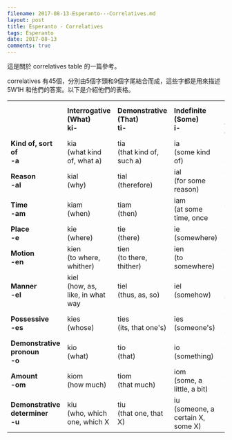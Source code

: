 ```yaml
---
filename: 2017-08-13-Esperanto---Correlatives.md
layout: post
title: Esperanto - Correlatives
tags: Esperanto
date: 2017-08-13
comments: true
---
```

這是關於 correlatives table 的一篇參考。

correlatives 有45個，分別由5個字頭和9個字尾結合而成，這些字都是用來描述 5W1H 和他們的答案。以下是介紹他們的表格。

|||||||
|---|---|---|---|---|---|
||**Interrogative<br/>(What)<br/>ki-**|**Demonstrative<br/>(That)<br/>ti-**|**Indefinite<br/>(Some)<br/>i-**|**Universal<br/>(Each, every)<br/>ĉi-**|**Negative<br/>(No)<br/>neni-**|
|**Kind of, sort of<br/>-a**|kia<br/>(what kind of, what a)|tia<br/>(that kind of, such a)|ia<br/>(some kind of)|ĉia<br/>(every kind of)|nenia<br/>(no kind of)|
|**Reason<br/>-al**|kial<br/>(why)|tial<br/>(therefore)|ial<br/>(for some reason)|ĉial<br/>(for all reasons)|nenial<br/>(for no reason)|
|**Time<br/>-am**|kiam<br/>(when)|tiam<br/>(then)|iam<br/>(at some time, once|ĉiam<br/>(always)|neniam<br/>(never)|
|**Place<br/>-e**|kie<br/>(where)|tie<br/>(there)|ie<br/>(somewhere)|ĉie<br/>(everywhere)|nenie<br/>(nowhere)|
|**Motion<br/>-en**|kien<br/>(to where, whither)|tien<br/>(to there, thither)|ien<br/>(to somewhere)|ĉien<br/>(to everywhere)|nenian<br/>(to nowhere)|
|**Manner<br/>-el**|kiel<br/>(how, as, like, in what way|tiel<br/>(thus, as, so)|iel<br/>(somehow)|ĉiel<br/>(in every way)|neniel<br/>(no-how, in no way)|
|**Possessive<br/>-es**|kies<br/>(whose)|ties<br/>(its, that one's)|ies<br/>(someone's)|ĉies<br/>(everyone's, everybody's|nenies<br/>(no one's)|
|**Demonstrative pronoun<br/>-o**|kio<br/>(what)|tio<br/>(that)|io<br/>(something)|ĉio<br/>(everything)|nenio<br/>(nothing)|
|**Amount<br/>-om**|kiom<br/>(how much)|tiom<br/>(that much)|iom<br/>(some, a little, a bit)|ĉiom<br/>(all)|neniom<br/>(none)|
|**Demonstrative determiner<br/>-u**|kiu<br/>(who, which one, which X|tiu<br/>(that one, that X)|iu<br/>(someone, a certain X, some X)|ĉiu<br/>(everyone, each X, all X's)|neniu<br/>(no one, no X)|